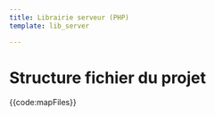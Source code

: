 ```yaml
---
title: Librairie serveur (PHP)
template: lib_server

---
```


# Structure fichier du projet

{{code:mapFiles}}